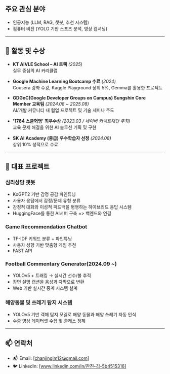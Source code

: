 ##  주요 관심 분야
-  인공지능 (LLM, RAG, 챗봇, 추천 시스템)
-  컴퓨터 비전 (YOLO 기반 스포츠 분석, 영상 캡셔닝)

---

## 🏅 활동 및 수상

-  **KT AIVLE School – AI 트랙** *(2025)*  
  실무 중심의 AI 커리큘럼

-  **Google Machine Learning Bootcamp 수료** *(2024)*  
  Cousera 강좌 수강, Kaggle Playground 상위 5%, Gemma를 활용한 프로젝트

-  **GDGoC(Google Developer Groups on Campus) Sungshin Core Member 교육팀** *(2024.08 ~ 2025.08)*  
  AI/개발 커뮤니티 내 협업 프로젝트 및 기술 세미나 주도

-  **'1784 스쿨혁명' 최우수상** *(2023.03 / 네이버 커넥트재단 주최)*  
  교육 문제 해결을 위한 AI 솔루션 기획 및 구현

-  **SK AI Academy (중급) 우수학습자 선정** *(2024.08)*  
  상위 10% 성적으로 수료

---

## 📌 대표 프로젝트
###  심리상담 챗봇
- KoGPT2 기반 감정 공감 파인튜닝
- 사용자 응답에서 감정/문제 유형 분류
- 감정적 대화와 이성적 피드백을 병행하는 하이브리드 응답 시스템
- HuggingFace를 통한 AI서버 구축 => 백엔드와 연결

###  Game Recommendation Chatbot
- TF-IDF 키워드 분류 + 파인튜닝 
- 사용자 성향 기반 맞춤형 게임 추천
- FAST API

###  Football Commentary Generator(2024.09 ~)
- YOLOv5 + 트래킹 → 실시간 선수/볼 추적
- 장면 설명 캡션을 음성과 자막으로 변환
- Web 기반 실시간 중계 시스템 설계
  
###  해양동물 및 쓰레기 탐지 시스템
- YOLOv5 기반 객체 탐지 모델로 해양 동물과 해양 쓰레기 자동 인식
- 수중 영상 데이터셋 수집 및 클래스 정제

---

## 📫 연락처

- 📬 Email: [chanjingim12@gmail.com]
- 🐦 LinkedIn: [www.linkedin.com/in/찬진-김-5b4515316] 

